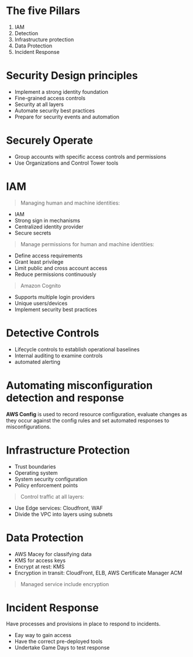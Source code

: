 # The five Pillars

1. IAM
2. Detection
3. Infrastructure protection
4. Data Protection
5. Incident Response

# Security Design principles

- Implement a strong identity foundation
- Fine-grained access controls
- Security at all layers
- Automate security best practices
- Prepare for security events and automation

# Securely Operate

- Group accounts with specific access controls and permissions
- Use Organizations and Control Tower tools

# IAM

> Managing human and machine identities:

- IAM
- Strong sign in mechanisms
- Centralized identity provider
- Secure secrets

> Manage permissions for human and machine identities:

- Define access requirements
- Grant least privilege
- Limit public and cross account access
- Reduce permissions continuously

> Amazon Cognito

- Supports multiple login providers
- Unique users/devices
- Implement security best practices

# Detective Controls

- Lifecycle controls to establish operational baselines
- Internal auditing to examine controls
- automated alerting

# Automating misconfiguration detection and response

**AWS Config** is used to record resource configuration, evaluate changes as they occur against the config rules and set automated responses to misconfigurations.

# Infrastructure Protection

- Trust boundaries
- Operating system
- System security configuration
- Policy enforcement points

> Control traffic at all layers:

- Use Edge services: Cloudfront, WAF
- Divide the VPC into layers using subnets

# Data Protection

- AWS Macey for classifying data
- KMS for access keys
- Encrypt at rest: KMS
- Encryption in transit: CloudFront, ELB, AWS Certificate Manager ACM

> Managed service include encryption

# Incident Response

Have processes and provisions in place to respond to incidents.

- Eay way to gain access
- Have the correct pre-deployed tools
- Undertake Game Days to test response
